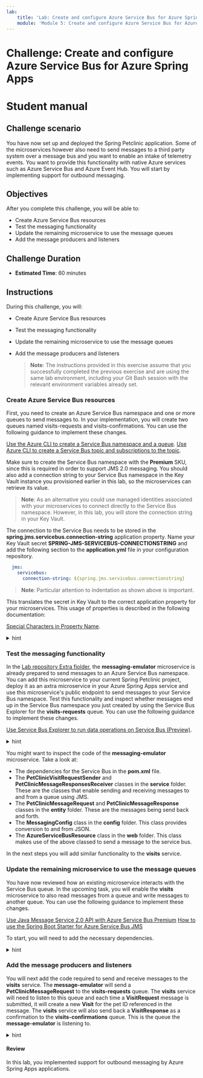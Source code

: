```yaml
---
lab:
    title: 'Lab: Create and configure Azure Service Bus for Azure Spring Apps'
    module: 'Module 5: Create and configure Azure Service Bus for Azure Spring Apps'
---
```


# Challenge: Create and configure Azure Service Bus for Azure Spring Apps
# Student manual

## Challenge scenario

You have now set up and deployed the Spring Petclinic application. Some of the microservices however also need to send messages to a third party system over a message bus and you want to enable an intake of telemetry events. You want to provide this functionality with native Azure services such as Azure Service Bus and Azure Event Hub. You will start by implementing support for outbound messaging.

## Objectives

After you complete this challenge, you will be able to:

- Create Azure Service Bus resources
- Test the messaging functionality
- Update the remaining microservice to use the message queues
- Add the message producers and listeners

## Challenge Duration

- **Estimated Time**: 60 minutes

## Instructions

During this challenge, you will:

- Create Azure Service Bus resources
- Test the messaging functionality
- Update the remaining microservice to use the message queues
- Add the message producers and listeners

   > **Note**: The instructions provided in this exercise assume that you successfully completed the previous exercise and are using the same lab environment, including your Git Bash session with the relevant environment variables already set.

### Create Azure Service Bus resources

First, you need to create an Azure Service Bus namespace and one or more queues to send messages to. In your implementation, you will create two queues named visits-requests and visits-confirmations. You can use the following guidance to implement these changes.

[Use the Azure CLI to create a Service Bus namespace and a queue](https://docs.microsoft.com/azure/service-bus-messaging/service-bus-quickstart-cli).
[Use Azure CLI to create a Service Bus topic and subscriptions to the topic](https://docs.microsoft.com/azure/service-bus-messaging/service-bus-tutorial-topics-subscriptions-cli).

Make sure to create the Service Bus namespace with the **Premium** SKU, since this is required in order to support JMS 2.0 messaging. You should also add a connection string to your Service Bus namespace in the Key Vault instance you provisioned earlier in this lab, so the microservices can retrieve its value.

   > **Note**: As an alternative you could use managed identities associated with your microservices to connect directly to the Service Bus namespace. However, in this lab, you will store the connection string in your Key Vault.

The connection to the Service Bus needs to be stored in the **spring.jms.servicebus.connection-string** application property. Name your Key Vault secret **SPRING-JMS-SERVICEBUS-CONNECTIONSTRING** and add the following section to the **application.yml** file in your configuration repository.

   ```yaml
     jms:
       servicebus:
         connection-string: ${spring.jms.servicebus.connectionstring}
   ```
> **Note**: Particular attention to indentation as shown above is important.

This translates the secret in Key Vault to the correct application property for your microservices. This usage of properties is described in the following documentation:

[Special Characters in Property Name](https://microsoft.github.io/spring-cloud-azure/current/reference/html/index.html#special-characters-in-property-name).

<details>
<summary>hint</summary>
<br/>

1. On your lab computer, in Git Bash window, from the Git Bash prompt, run the following command to create a Service Bus namespace. Note that the name of the namespace needs to be globally unique, so adjust it accordingly in case the randomly generated name is already in use. You will need to create the namespace with the **Premium** sku. This is needed to use JMS 2.0 messaging later on in the lab.

   ```bash
   SERVICEBUS_NAMESPACE=springcloudns$UNIQUEID

   az servicebus namespace create \
       --resource-group $RESOURCE_GROUP \
       --name $SERVICEBUS_NAMESPACE \
       --location $LOCATION \
       --sku Premium
   ```

   > **Note**: Wait for the operation to complete. This might take about 5 minutes.

1. Next, create two queues in this namespace named visits-requests and visits-confirmations.

   ```bash
   az servicebus queue create \
       --resource-group $RESOURCE_GROUP \
       --namespace-name $SERVICEBUS_NAMESPACE \
       --name visits-requests

   az servicebus queue create \
       --resource-group $RESOURCE_GROUP \
       --namespace-name $SERVICEBUS_NAMESPACE \
       --name visits-confirmations
   ```

1. Retrieve the value of the connection string to the newly created Service Bus namespace:

   ```bash
   SERVICEBUS_CONNECTIONSTRING=$(az servicebus namespace authorization-rule keys list \
       --resource-group $RESOURCE_GROUP \
       --namespace-name $SERVICEBUS_NAMESPACE \
       --name RootManageSharedAccessKey \
       --query primaryConnectionString \
       --output tsv)
   ```

1. Create a new Key Vault secret for this connection string.

   ```bash
   az keyvault secret set \
       --name SPRING-JMS-SERVICEBUS-CONNECTIONSTRING \
       --value $SERVICEBUS_CONNECTIONSTRING \
       --vault-name $KEYVAULT_NAME
   ```

1. In your configuration repository's **application.yml** file add the below fragment directly under the `      on-profile: mysql` entry (in line 78).

   ```yaml
     jms:
       servicebus:
         connection-string: ${spring.jms.servicebus.connection-string}
         idle-timeout: 60000
         pricing-tier: premium
   ```

    Make sure your YAML is correctly aligned. The **jms** element should be at the same level as the **config** and **datasource** elements.

1. Commit and push your changes to the remote repository.

   ```bash
   cd ~/projects/spring-petclinic-microservices-config
   git add .
   git commit -m 'added service bus'
   git push
   ```

</details>

### Test the messaging functionality

In the [Lab repository Extra fiolder](https://github.com/MicrosoftLearning/Deploying-and-Running-Java-Applications-in-Azure-Spring-Apps/tree/master/Extra), the **messaging-emulator** microservice is already prepared to send messages to an Azure Service Bus namespace. You can add this microservice to your current Spring Petclinic project, deploy it as an axtra microservice in your Azure Spring Apps service and use this microservice's public endpoint to send messages to your Service Bus namespace. Test this functionality and inspect whether messages end up in the Service Bus namespace you just created by using the Service Bus Explorer for the **visits-requests** queue. You can use the following guidance to implement these changes.

[Use Service Bus Explorer to run data operations on Service Bus (Preview)](https://docs.microsoft.com/azure/service-bus-messaging/explorer).

<details>
<summary>hint</summary>
<br/>

1. As a first step you will need to clone the [Lab repository](https://github.com/MicrosoftLearning/Deploying-and-Running-Java-Applications-in-Azure-Spring-Apps). From the Git Bash window, execute the following statement.

    ```bash
    cd ~/projects
    git clone https://github.com/MicrosoftLearning/Deploying-and-Running-Java-Applications-in-Azure-Spring-Apps.git
    ```

1. From the Git Bash window copy the **spring-petclinic-messaging-emulator** to the **spring-petclinic-microservices** directory.

    ```bash
    cp -R Deploying-and-Running-Java-Applications-in-Azure-Spring-Apps/Extra/spring-petclinic-messaging-emulator spring-petclinic-microservices 
    ```

1. In the main **pom.xml** file, add an extra module for the **spring-petclinic-messaging-emulator** in the **<mudules>** element at line 26.

    ```xml
    <module>spring-petclinic-messaging-emulator</module>
    ```

1. Update the compiled version of the microservices available by running an additional build.

   ```bash
   cd ~/projects/spring-petclinic-microservices
   mvn clean package -DskipTests
   ```

1. Create a new application in your Spring Apps service for the **messaging-emulator** and assign a public endpoint to it.

   ```bash
   az spring app create --service $SPRING_APPS_SERVICE \
       --resource-group $RESOURCE_GROUP \
       --name messaging-emulator \
       --assign-endpoint true
   ```

   > **Note**: Wait for the provisioning to complete. This might take about 3 minutes.

1. Create a system-assigned identity to this new application and store the reference to the identity in an environment variable.

   ```bash
   az spring app identity assign \
       --service $SPRING_APPS_SERVICE \
       --resource-group $RESOURCE_GROUP \
       --name messaging-emulator \
       --system-assigned

   MESSAGING_EMULATOR_ID=$(az spring app identity show \
       --service $SPRING_APPS_SERVICE \
       --resource-group $RESOURCE_GROUP \
       --name messaging-emulator \
       --output tsv \
       --query principalId)
   ```

1. Grant to the newly assigned identity the get and list permissions on your Key Vault secrets.

   ```bash
   az keyvault set-policy \
       --name $KEYVAULT_NAME \
       --resource-group $RESOURCE_GROUP \
       --secret-permissions get list  \
       --object-id $MESSAGING_EMULATOR_ID
   ```

1. You can now deploy the messaging-emulator application.

   ```bash
   az spring app deploy --service $SPRING_APPS_SERVICE \
       --resource-group $RESOURCE_GROUP \
       --name messaging-emulator \
       --no-wait \
       --artifact-path spring-petclinic-messaging-emulator/target/spring-petclinic-messaging-emulator-2.6.7.jar \
       --env SPRING_PROFILES_ACTIVE=mysql
   ```

1. Switch to the web browser window displaying the Azure Portal, navigate to the resource group containing the resources you deployed in this lab, and, from there, navigate to the Azure Spring Apps Service.

1. In the navigation menu, in the **Settings** section, select **Apps**, wait until the **Provisioning state** of the **messaging-emulator** app changes to **Succeeded**, and then select the **messaging-emulator** app entry.

   > **Note**: The provisioning might take about 3 minutes. Select **Refresh** in order to update the provisioning status.

1.  On the newly open browser page titled **Message**, enter **1** in the **Pet** text box and a random text in the **Message** text box, and then select **Submit**.

1. In the Azure Portal, navigate to your resource group and select the Service Bus namespace you deployed in the previous task.

1. In the navigation menu, in the **Entities** section, select **Queues** and then select the **visits-requests** queue entry.

1. On the **Overview** page of the **visits-requests** queue, verify that the active message count is set to 1.

1. Select **Service Bus Explorer (Preview)** and select **Peek from start**. This operation allows you to peek at the top messages on the queue, without dequeuing them.

1. Select the message entry in the queue and review the **Message Body** section to confirm that its content matches the message you submitted.

</details>

You might want to inspect the code of the **messaging-emulator** microservice. Take a look at:

- The dependencies for the Service Bus in the **pom.xml** file.
- The **PetClinicVisitRequestSender** and **PetClinicMessageResponsesReceiver** classes in the **service** folder. These are the classes that enable sending and receiving messages to and from a queue using JMS.
- The **PetClinicMessageRequest** and **PetClinicMessageResponse** classes in the **entity** folder. These are the messages being send back and forth.
- The **MessagingConfig** class in the **config** folder. This class provides conversion to and from JSON.
- The **AzureServiceBusResource** class in the **web** folder. This class makes use of the above classed to send a message to the service bus.

In the next steps you will add similar functionality to the **visits** service.

### Update the remaining microservice to use the message queues

You have now reviewed how an existing microservice interacts with the Service Bus queue. In the upcoming task, you will enable the **visits** microservice to also read messages from a queue and write messages to another queue. You can use the following guidance to implement these changes.

[Use Java Message Service 2.0 API with Azure Service Bus Premium](https://docs.microsoft.com/azure/service-bus-messaging/how-to-use-java-message-service-20)
[How to use the Spring Boot Starter for Azure Service Bus JMS](https://docs.microsoft.com/azure/developer/java/spring-framework/configure-spring-boot-starter-java-app-with-azure-service-bus)

To start, you will need to add the necessary dependencies.

<details>
<summary>hint</summary>
<br/>

1. From the Git Bash window, in the spring-petclinic-microservices repository you cloned locally, use your favorite text editor to open the **spring-petclinic-microservice/spring-petclinic-visits-service/pom.xml** file of the **visits** microservice. In the `<!-- Spring Cloud -->` section, following the last dependency element, add the following dependency element.

   ```xml
           <dependency>
             <groupId>com.azure.spring</groupId>
             <artifactId>spring-cloud-azure-starter-servicebus-jms</artifactId>
           </dependency>
   ```

</details>

### Add the message producers and listeners

You will next add the code required to send and receive messages to the **visits** service. The **message-emulator** will send a **PetClinicMessageRequest** to the **visits-requests** queue. The **visits** service will need to listen to this queue and each time a **VisitRequest** message is submitted, it will create a new **Visit** for the pet ID referenced in the message. The **visits** service will also send back a **VisitResponse** as a confirmation to the **visits-confirmations** queue. This is the queue the **message-emulator** is listening to.

<details>
<summary>hint</summary>
<br/>

1. In the **spring-petclinic-visits-service** directory, create a new **src/main/java/org/springframework/samples/petclinic/visits/entities** subdirectory and add there a **VisitRequest.java** class file containing the following code:

   ```java
   package org.springframework.samples.petclinic.visits.entities;

   import java.io.Serializable;
   import java.util.Date;

   public class VisitRequest implements Serializable {
       private static final long serialVersionUID = -249974321255677286L;

       private Integer requestId;
       private Integer petId;
       private String message;

       public VisitRequest() {
       }

       public Integer getRequestId() {
           return requestId;
       }

       public void setRequestId(Integer id) {
           this.requestId = id;
       }

       public Integer getPetId() {
           return petId;
       }

       public void setPetId(Integer petId) {
           this.petId = petId;
       }

       public String getMessage() {
           return message;
       }

       public void setMessage(String message) {
           this.message = message;
       }
   }
   ```

1. In the same **spring-petclinic-visits-service/src/main/java/org/springframework/samples/petclinic/visits/entities** directory, add a **VisitResponse.java** class containing the following code:

   ```java
   package org.springframework.samples.petclinic.visits.entities;

   public class VisitResponse {
       Integer requestId;
       Boolean confirmed;
       String reason;

       public VisitResponse() {
       }
    
       public VisitResponse(Integer requestId, Boolean confirmed, String reason) {
           this.requestId = requestId;
           this.confirmed = confirmed;
           this.reason = reason;
       }    

       public Boolean getConfirmed() {
           return confirmed;
       }

       public void setConfirmed(Boolean confirmed) {
           this.confirmed = confirmed;
       }

       public String getReason() {
           return reason;
       }

       public void setReason(String reason) {
           this.reason = reason;
       }

       public Integer getRequestId() {
           return requestId;
       }

       public void setRequestId(Integer requestId) {
           this.requestId = requestId;
       }
   }
   ```

1. In the **spring-petclinic-visits-service** directory, create a new **src/main/java/org/springframework/samples/petclinic/visits/config** subdirectory and add there a **MessagingConfig.java** class file containing the following code:

   ```java
    package org.springframework.samples.petclinic.visits.config;
    import java.util.HashMap;
    import java.util.Map;
    import org.springframework.beans.factory.annotation.Value;
    import org.springframework.context.annotation.Bean;
    import org.springframework.context.annotation.Configuration;
    import org.springframework.jms.support.converter.MappingJackson2MessageConverter;
    import org.springframework.jms.support.converter.MessageConverter;
    import org.springframework.samples.petclinic.visits.entities.VisitRequest;
    import org.springframework.samples.petclinic.visits.entities.VisitResponse;
    @Configuration
    public class MessagingConfig {
        @Bean("QueueConfig")
        public QueueConfig queueConfig() {
            return new QueueConfig();
        }
        @Bean
        public MessageConverter jackson2Converter() {
            MappingJackson2MessageConverter converter = new MappingJackson2MessageConverter();
            Map<String, Class<?>> typeMappings = new HashMap<String, Class<?>>();
            typeMappings.put("visitRequest", VisitRequest.class);
            typeMappings.put("visitResponse", VisitResponse.class);
            converter.setTypeIdMappings(typeMappings);
            converter.setTypeIdPropertyName("messageType");
            return converter;
        }
    }
   ```

1. In the **spring-petclinic-visits-service/src/main/java/org/springframework/samples/petclinic/visits/config** subdirectory, add another  **QueueConfig.java** class file containing the following code:

   ```java
   package org.springframework.samples.petclinic.visits.config;

   import org.springframework.beans.factory.annotation.Value;

   public class QueueConfig {
       @Value("${spring.jms.queue.visits-requests:visits-requests}")
       private String visitsRequestsQueue;

       public String getVisitsRequestsQueue() {
           return visitsRequestsQueue;
       }   
   }
   ```

1. In the **spring-petclinic-visits-service** directory, create a new **src/main/java/org/springframework/samples/petclinic/visits/service** subdirectory and add there a **VisitsReceiver.java** class file containing the following code:

   ```java
   package org.springframework.samples.petclinic.visits.service;

   import java.util.Date;

   import org.springframework.beans.factory.annotation.Value;
   import org.springframework.context.annotation.Bean;
   import org.springframework.jms.annotation.JmsListener;
   import org.springframework.jms.core.JmsTemplate;
   import org.springframework.samples.petclinic.visits.entities.VisitRequest;
   import org.springframework.samples.petclinic.visits.entities.VisitResponse;
   import org.springframework.samples.petclinic.visits.model.Visit;
   import org.springframework.samples.petclinic.visits.model.VisitRepository;
   import org.springframework.stereotype.Component;

   import lombok.RequiredArgsConstructor;
   import lombok.extern.slf4j.Slf4j;

   @Component
   @Slf4j
   @RequiredArgsConstructor
   public class VisitsReceiver {
       private final VisitRepository visitsRepository;
    
       private final JmsTemplate jmsTemplate;

       @JmsListener(destination = "visits-requests")
       void receiveVisitRequests(VisitRequest visitRequest) {
           log.info("Received message: {}", visitRequest.getMessage());
           try {
               Visit visit = new Visit(null, new Date(), visitRequest.getMessage(),
                     visitRequest.getPetId());
                  visitsRepository.save(visit);
                  jmsTemplate.convertAndSend("visits-confirmations", new VisitResponse(visitRequest.getRequestId(), true, "Your visit request has been accepted"));
           } catch (Exception ex) {
               log.error("Error saving visit: {}", ex.getMessage());
               jmsTemplate.convertAndSend("visits-confirmations", new VisitResponse(visitRequest.getRequestId(), false, ex.getMessage()));
           }
       }
   }
   ```

This **VisitsReceiver** service is listening to the **visits-requests** queue. Each time a message is present on the queue, it will dequeue this message and save a new **Visit** in the database. In the next step, you will verify it by having it sent a confirmation message to the **visits-confirmations** queue.  

1. Rebuild your application

   ```bash
   mvn clean package -DskipTests
   ```

1. Redeploy the visits microservice.

   ```bash
   az spring app deploy --service $SPRING_APPS_SERVICE \
                              --resource-group $RESOURCE_GROUP \
                              --name visits-service \
                              --no-wait \
                              --artifact-path spring-petclinic-visits-service/target/spring-petclinic-visits-service-2.6.7.jar \
                              --env SPRING_PROFILES_ACTIVE=mysql
   ```

1. To validate the resulting functionality, in the Azure Portal, navigate back to the page of the **visits-requests** queue of the Service Bus namespace you deployed earlier in this lab.

1. On the **Overview** page of the **visits-requests** queue, verify that there are no active messages.

1. In the web browser window, open another tab and navigate to the public endpoint of the api-gateway service.

1. On the **Welcome to Petclinic** page, select **Owners** and, in the drop-down menu, select **All**.

1. In the list of owners, select the first entry (**George Franklin**).

1. On the **Owner Information** page, in the **Pets and Visits** section, verify the presence of an entry representing the message you submitted earlier in this lab.

</details>

#### Review

In this lab, you implemented support for outbound messaging by Azure Spring Apps applications.
